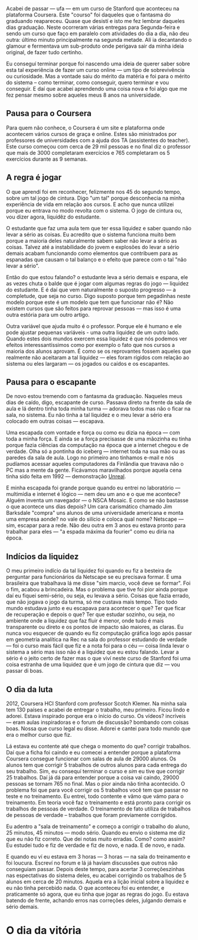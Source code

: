 Acabei de passar — ufa — em um curso de Stanford que aconteceu na plataforma Coursera. Este "courso" foi daqueles que o fantasma do graduando reapareceu. Quase que desistí e isto me fez lembrar daqueles dias graduação. Neste ocorreram várias entregas para Segunda-feira e sendo um curso que faço em paralelo com atividades do dia a dia, não deu outra: último minuto principalmente na segunda metade. Alí ia decantando o glamour e fermentava um sub-produto onde perigava sair da minha ideia original, de fazer tudo certinho. 

Eu conseguí terminar porque foi nascendo uma ideia de querer saber sobre esta tal experiência de fazer um curso online — um tipo de sobrevivência ou curiosidade. Mas a vontade saiu do mérito da matéria e foi para o mérito do sistema – como terminar, como conseguir, quero terminar e vou conseguir. E daí que acabei aprendendo uma coisa nova e foi algo que me fez pensar mesmo sobre aqueles meus 8 anos na universidade.

## Pausa para o Coursera 

Para quem não conhece, o Coursera é um site e plataforma onde acontecem vários cursos de graça e online. Estes são ministrados por professores de universidades com a ajuda dos TA (assistentes do teacher). Este curso começou com cerca de 29 mil pessoas e no final diz o professor que mais de 3000 completaram exercícios e 765 completaram os 5 exercícios durante as 9 semanas. 

## A regra é jogar 

O que aprendí foi em reconhecer, felizmente nos 45 do segundo tempo, sobre um tal jogo de cintura. Digo "um tal" porque desconhecia na minha experiência de vida em relação aos cursos. E acho que nunca utilizei porque eu entrava no modo revolta com o sistema. O jogo de cintura ou, vou dizer agora, liquidêz do estudante. 

O estudante que faz uma aula tem que ter essa liquidez e saber quando não levar a sério as coisas. Eu acredito que o sistema funciona muito bem porque a maioria deles naturalmente sabem saber não levar a sério as coisas. Talvez até a instabilidade do jovem e explosões do levar a sério demais acabam funcionando como elementos que contribuem para as espanadas que causam o tal balanço e o efeito que parece com o tal "não levar a sério".

Então do que estou falando? o estudante leva a sério demais e espana, ele as vezes chuta o balde que é jogar com algumas regras do jogo — liquidez do estudante. E é daí que vem naturalmente o suposto progresso — a completude, que seja no curso. Digo suposto porque tem pegadinhas neste modelo porque este é um modelo que tem que funcionar não é? Não existem cursos que são feitos para reprovar pessoas — mas isso é uma outra estória para um outro artigo. 

Outra variável que ajuda muito é o professor. Porque ele é humano e ele pode ajustar pequenas variáveis - uma outra liquidez de um outro lado. Quando estes dois mundos exercem essa liquidez é que nós podemos ver efeitos interessantíssimos como por exemplo o fato que nos cursos a maioria dos alunos aprovam. É como se os reprovantes fossem aqueles que realmente não aceitaram a tal liquidez — eles foram rígidos com relação ao sistema ou eles largaram — os jogados ou caídos e os escapantes. 

## Pausa para o escapante

De novo estou tremendo com o fantasma da graduação. Naqueles meus dias de caído, digo, escapante de curso. Passava direto na frente da sala de aula e lá dentro tinha toda minha turma — adorava todos mas não o ficar na sala, no sistema. Eu não tinha a tal liquidez e o meu levar a sério era colocado em outras coisas — escapava.

Uma escapada com vontade e força ou como eu dizia na época — com toda a minha força. E ainda se a força precisasse de uma mãozinha eu tinha porque fazia ciências da computação na época que a internet chegou e de verdade. Olha só a pontinha do iceberg — internet toda na sua mão ou as paredes da sala de aula. Logo no primeiro ano tinhamos e-mail e nós pudíamos acessar aqueles computadores da Finlândia que travava não o PC mas a mente da gente. Ficávamos maravilhados porque aquela cena tinha sido feita em 1992 — demonstração [Unreal](http://www.youtube.com/watch?v=vxGtPAhkEQU).

E minha escapada foi grande porque quando eu entrei no laboratório — multimídia e internet é lógico — nem deu um ano e o que me acontece? Alguém inventa um navegador — o NSCA Mosaic. E como se não bastasse o que acontece uns dias depois? Um cara carismático chamado Jim Barksdale "compra" uns alunos de uma universidade americana e monta uma empresa aonde? no vale do silício e coloca qual nome? Netscape — sim, escapar para a rede. Não deu outra em 3 anos eu estava pronto para trabalhar para eles — "a espada máxima da fourier" como eu diria na época. 

## Indícios da liquidez 

O meu primeiro indício da tal liquidez foi quando eu fiz a besteira de perguntar para funcionários da Netscape se eu precisava formar. E uma brasileira que trabalhava lá me disse "sim marcio, você deve se formar". Foi o fim, acabou a brincadeira. Mas o problema que tive foi pior ainda porque daí eu fiquei semi-sério, ou seja, eu levava a sério. Coisas que fazia errado, que não jogava o jogo da turma, só me custava mais tempo. Tipo todo mundo estudava junto e eu escapava para acontecer o que? Ter que ficar de recuperação e depois o que? Ter que estudar sozinho, ou seja, no ambiente onde a liquidez que faz fluir é menor, onde tudo é mais transparente ou direto e os pontos de impacto são maiores, as claras. Eu nunca vou esquecer de quando eu fiz computação gráfica logo após passar em geometria analítica na Rec na sala do professor estudando de verdade — foi o curso mais fácil que fiz e a nota foi para o céu — coisa linda levar o sistema a sério mas isso não é a liquidez que eu estou falando. Levar a sério é o jeito certo de fazer mas o que viví neste curso de Stanford foi uma coisa estranha de uma liquidez que é um jogo de cintura que diz — vou passar di boas. 

## O dia da luta 

2012, Coursera HCI Stanford com professor Scotch Klemer. Na minha sala tem 130 países e acabei de entregar o trabalho, meu primeiro. Ficou lindo e adorei. Estava inspirado porque era o início do curso. Os vídeos? incríveis — eram aulas inspiradoras e o forum de discussão? bombando com coisas boas. Nossa que curso legal eu disse. Adorei e cantei para todo mundo que era o melhor curso que fiz. 

Lá estava eu contente até que chega o momento do que? corrigir trabalhos. Daí que a ficha foi caindo e eu comecei a entender porque a plataforma Coursera consegue funcionar com salas de aula de 29000 alunos. Os alunos tem que corrigir 5 trabalhos de outros alunos para cada entrega do seu trabalho. Sim, eu consequí terminar o curso e *sim* eu tive que corrigir 25 trabalhos. Daí já dá para entender porque a coisa vai caindo, 29000 pessoas se tornam 765 no final.  Mas o pior ainda não tinha acontecido. O problema foi que para você corrigir os 5 trabalhos você tem que passar no teste e no treinamento. Eu entrei, todo contente e vâmo que vámo para o treinamento. Em teoria você faz o treinamento e está pronto para corrigir os trabalhos de pessoas de verdade. O treinamento de fato utiliza de trabalhos de pessoas de verdade – trabalhos que foram previamente corrigidos. 

Eu adentro a "sala de treinamento" e começo a corrigir o trabalho do aluno, 25 minutos, 45 minutos — modo sério. Quando eu envio o sistema me diz que eu não fiz correto. Que dei notas muito erradas. Como? como assim? Eu estudei tudo e fiz de verdade e fiz de novo, e nada. E de novo, e nada. 

E quando eu ví eu estava em 3 horas — 3 horas — na sala do treinamento e foi loucura. Escreví no forum e lá já haviam discussões que outros não conseguiam passar. Depois deste tempo, para acertar 3 correçõeszinhas nas espectativas do sistema deles, eu acabei corrigindo os trabalhos de 5 alunos em cerca de 20 minutos. Aquela era a lição inicial sobre a liquidez e eu não tinha percebido nada. O que aconteceu foi eu entender, e praticamente só agora, que eu tinha que jogar as regras do jogo. Eu estava batendo de frente, achando erros nas correções deles, julgando demais e sério demais. 

# O dia da vitória








